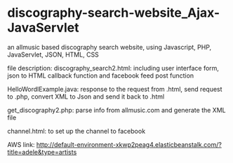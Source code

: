 discography-search-website_Ajax-JavaServlet
===========================================

an allmusic based discography search website, using Javascript, PHP, JavaServlet, JSON, HTML, CSS

file description:
discography_search2.html:
including user interface form, json to HTML callback function and facebook feed post function

HelloWordlExample.java:
response to the request from .html, send request to .php, convert XML to Json and send it back to .html 

get_discography2.php:
parse info from allmusic.com and generate the XML file

channel.html:
to set up the channel to facebook

AWS link:
http://default-environment-xkwp2peag4.elasticbeanstalk.com/?title=adele&type=artists




